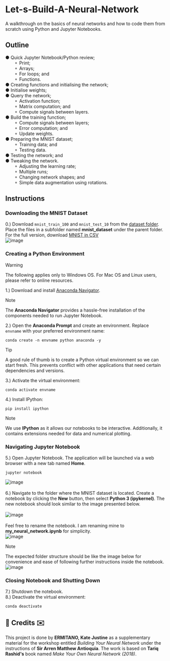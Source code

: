 # Let-s-Build-A-Neural-Network
A walkthrough on the basics of neural networks and how to code them from scratch using Python and Jupyter Notebooks.

## Outline
● Quick Jupyter Notebook/Python review;</br>
&emsp;&emsp;⚬ Print;</br>
&emsp;&emsp;⚬ Arrays; </br>
&emsp;&emsp;⚬ For loops; and</br>
&emsp;&emsp;⚬ Functions.</br>
● Creating functions and initialising the network;</br>
● Initialise weights;</br>
● Query the network; </br>
&emsp;&emsp;⚬ Activation function;</br>
&emsp;&emsp;⚬ Matrix computation; and</br>
&emsp;&emsp;⚬ Compute signals between layers.</br>
● Build the training function;</br>
&emsp;&emsp;⚬ Compute signals between layers;</br>
&emsp;&emsp;⚬ Error computation; and</br>
&emsp;&emsp;⚬ Update weights.</br>
● Preparing the MNIST dataset; </br>
&emsp;&emsp;⚬ Training data; and</br>
&emsp;&emsp;⚬ Testing data.</br>
● Testing the network; and</br>
● Tweaking the network. </br>
&emsp;&emsp;⚬ Adjusting the learning rate;</br>
&emsp;&emsp;⚬ Multiple runs;</br>
&emsp;&emsp;⚬ Changing network shapes; and</br>
&emsp;&emsp;⚬ Simple data augmentation using rotations.</br>

## Instructions
### Downloading the MNIST Dataset
0.) Download `mnist_train_100` and `mnist_test_10` from the <a href="https://github.com/mitano-17/Let-s-Build-A-Neural-Network/tree/main/mnist_dataset">dataset folder</a>. Place the files in a subfolder named **mnist_dataset** under the parent folder. For the full version, download <a href="https://www.kaggle.com/datasets/oddrationale/mnist-in-csv?resource=download">MNIST in CSV</a></br>
![image](https://github.com/user-attachments/assets/c60dbad7-d655-4721-92f4-ccb7a191b22e)

### Creating a Python Environment
> [!WARNING]
> The following applies only to Windows OS. For Mac OS and Linux users, please refer to online resources.

1.) Download and install <a href="https://www.anaconda.com/download/">Anaconda Navigator</a>. </br>
> [!NOTE]
> The **Anaconda Navigator** provides a hassle-free installation of the components needed to run Jupyter Notebook.

2.) Open the **Anaconda Prompt** and create an environment. Replace `envname` with your preferred environment name:</br>
```
conda create -n envname python anaconda -y
```
> [!TIP]
> A good rule of thumb is to create a Python virtual environment so we can start fresh. This prevents conflict with other applications that need certain dependencies and versions.

3.) Activate the virtual environment:
```
conda activate envname
```
4.) Install IPython:
```
pip install ipython
```
> [!NOTE]
> We use **IPython** as it allows our notebooks to be interactive. Additionally, it contains extensions needed for data and numerical plotting.

### Navigating Jupyter Notebook
5.) Open Jupyter Notebook. The application will be launched via a web browser with a new tab named **Home**.
```
jupyter notebook
```
![image](https://github.com/user-attachments/assets/5b631bfb-1727-4ba0-be5c-183af114c1a5)</br>
</br>6.) Navigate to the folder where the MNIST dataset is located. Create a notebook by clicking the **New** button, then select **Python 3 (ipykernel)**. The new notebook should look similar to the image presented below. </br></br>
![image](https://github.com/user-attachments/assets/e47f13e9-2612-4b70-a106-c40536d94b30) </br>
</br>Feel free to rename the notebook. I am renaming mine to **my_neural_network.ipynb** for simplicity.</br>
![image](https://github.com/user-attachments/assets/30215dd2-1334-40e7-a8b7-e9647d062500)

> [!NOTE]
> The expected folder structure should be like the image below for convenience and ease of following further instructions inside the notebook.</br>
> ![image](https://github.com/user-attachments/assets/a9db673b-5334-4659-9394-7c864f947165)

### Closing Notebook and Shutting Down
7.) Shutdown the notebook.</br>
8.) Deactivate the virtual environment:</br>
```
conda deactivate
```

<h2>💌 Credits ✉️</h2>
This project is done by <b>ERMITANO, Kate Justine</b> as a supplementary material for the workshop entitled <i>Building Your Neural Network</i> under the instructions of <b>Sir Arren Matthew Antioquia</b>. The work is based on <b>Tariq Rashid's</b> book named <i>Make Your Own Neural Network (2018)</i>. 
